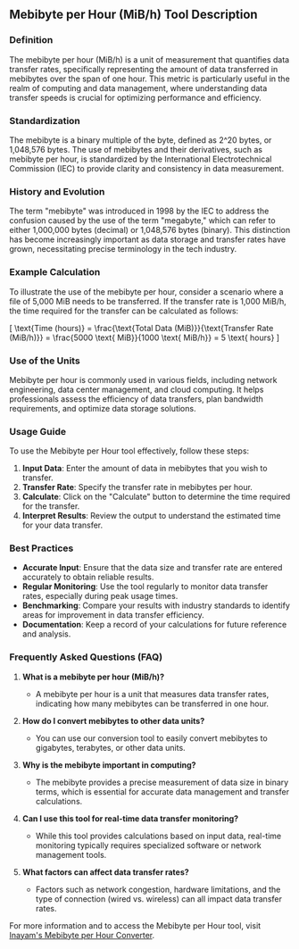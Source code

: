 ## Mebibyte per Hour (MiB/h) Tool Description

### Definition
The mebibyte per hour (MiB/h) is a unit of measurement that quantifies data transfer rates, specifically representing the amount of data transferred in mebibytes over the span of one hour. This metric is particularly useful in the realm of computing and data management, where understanding data transfer speeds is crucial for optimizing performance and efficiency.

### Standardization
The mebibyte is a binary multiple of the byte, defined as 2^20 bytes, or 1,048,576 bytes. The use of mebibytes and their derivatives, such as mebibyte per hour, is standardized by the International Electrotechnical Commission (IEC) to provide clarity and consistency in data measurement.

### History and Evolution
The term "mebibyte" was introduced in 1998 by the IEC to address the confusion caused by the use of the term "megabyte," which can refer to either 1,000,000 bytes (decimal) or 1,048,576 bytes (binary). This distinction has become increasingly important as data storage and transfer rates have grown, necessitating precise terminology in the tech industry.

### Example Calculation
To illustrate the use of the mebibyte per hour, consider a scenario where a file of 5,000 MiB needs to be transferred. If the transfer rate is 1,000 MiB/h, the time required for the transfer can be calculated as follows:

\[
\text{Time (hours)} = \frac{\text{Total Data (MiB)}}{\text{Transfer Rate (MiB/h)}} = \frac{5000 \text{ MiB}}{1000 \text{ MiB/h}} = 5 \text{ hours}
\]

### Use of the Units
Mebibyte per hour is commonly used in various fields, including network engineering, data center management, and cloud computing. It helps professionals assess the efficiency of data transfers, plan bandwidth requirements, and optimize data storage solutions.

### Usage Guide
To use the Mebibyte per Hour tool effectively, follow these steps:
1. **Input Data**: Enter the amount of data in mebibytes that you wish to transfer.
2. **Transfer Rate**: Specify the transfer rate in mebibytes per hour.
3. **Calculate**: Click on the "Calculate" button to determine the time required for the transfer.
4. **Interpret Results**: Review the output to understand the estimated time for your data transfer.

### Best Practices
- **Accurate Input**: Ensure that the data size and transfer rate are entered accurately to obtain reliable results.
- **Regular Monitoring**: Use the tool regularly to monitor data transfer rates, especially during peak usage times.
- **Benchmarking**: Compare your results with industry standards to identify areas for improvement in data transfer efficiency.
- **Documentation**: Keep a record of your calculations for future reference and analysis.

### Frequently Asked Questions (FAQ)

1. **What is a mebibyte per hour (MiB/h)?**
   - A mebibyte per hour is a unit that measures data transfer rates, indicating how many mebibytes can be transferred in one hour.

2. **How do I convert mebibytes to other data units?**
   - You can use our conversion tool to easily convert mebibytes to gigabytes, terabytes, or other data units.

3. **Why is the mebibyte important in computing?**
   - The mebibyte provides a precise measurement of data size in binary terms, which is essential for accurate data management and transfer calculations.

4. **Can I use this tool for real-time data transfer monitoring?**
   - While this tool provides calculations based on input data, real-time monitoring typically requires specialized software or network management tools.

5. **What factors can affect data transfer rates?**
   - Factors such as network congestion, hardware limitations, and the type of connection (wired vs. wireless) can all impact data transfer rates.

For more information and to access the Mebibyte per Hour tool, visit [Inayam's Mebibyte per Hour Converter](https://www.inayam.co/unit-converter/prefixes_binary).